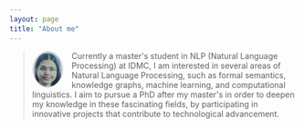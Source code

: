 ```yaml
---
layout: page
title: "About me"
---
```

> <img src="/assets/images/internship_photo.png" alt="Profile photo" width="50" style="float: left; margin-right: 15px; border-radius: 50%; border: 2px solid #ddd;">
>
> Currently a master's student in NLP (Natural Language Processing) at IDMC, I am interested in several areas of Natural Language Processing, such as formal semantics, knowledge graphs, machine learning, and computational linguistics. I aim to pursue a PhD after my master's in order to deepen my knowledge in these fascinating fields, by participating in innovative projects that contribute to technological advancement.


